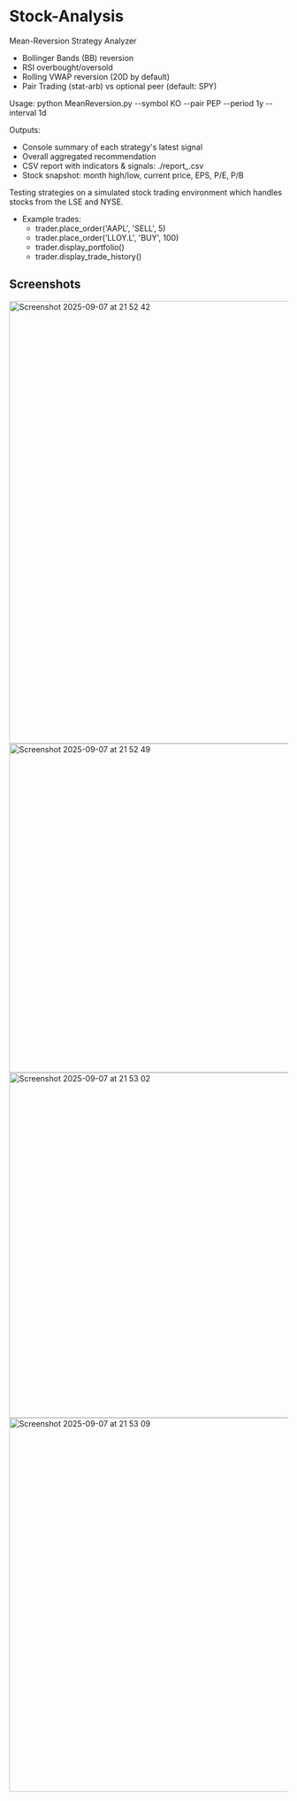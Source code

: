 # Stock-Analysis

Mean-Reversion Strategy Analyzer

- Bollinger Bands (BB) reversion
- RSI overbought/oversold
- Rolling VWAP reversion (20D by default)
- Pair Trading (stat-arb) vs optional peer (default: SPY)

Usage:
    python MeanReversion.py --symbol KO --pair PEP --period 1y --interval 1d

Outputs:
- Console summary of each strategy's latest signal
- Overall aggregated recommendation
- CSV report with indicators & signals: ./report_<SYMBOL>.csv
- Stock snapshot: month high/low, current price, EPS, P/E, P/B

Testing strategies on a simulated stock trading environment which handles stocks from the LSE and NYSE.

- Example trades:
    - trader.place_order('AAPL', 'SELL', 5)
    - trader.place_order('LLOY.L', 'BUY', 100)
    - trader.display_portfolio()
    - trader.display_trade_history()

## Screenshots
<img width="1120" height="800" alt="Screenshot 2025-09-07 at 21 52 42" src="https://github.com/user-attachments/assets/beb3f788-90d1-4c90-b274-4ded9f92b236" />
<img width="1154" height="595" alt="Screenshot 2025-09-07 at 21 52 49" src="https://github.com/user-attachments/assets/24217f15-9c07-4257-8d77-1e0437bf949f" />
<img width="1166" height="624" alt="Screenshot 2025-09-07 at 21 53 02" src="https://github.com/user-attachments/assets/fe399afe-5baf-4be9-8790-f26e3ff00940" />
<img width="1153" height="676" alt="Screenshot 2025-09-07 at 21 53 09" src="https://github.com/user-attachments/assets/8feab063-418a-4d30-aa87-926dae50fdb8" />





